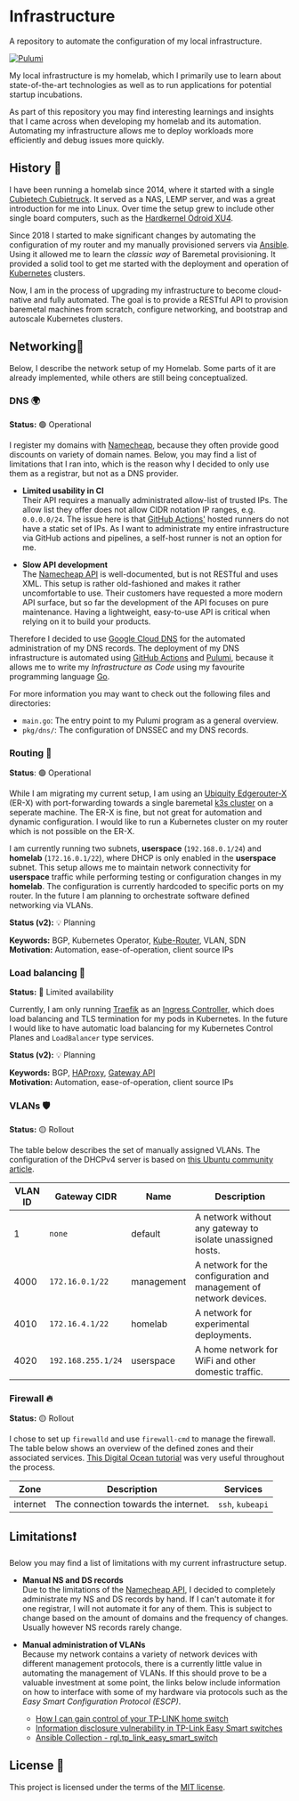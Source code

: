 # Infrastructure

A repository to automate the configuration of my local infrastructure.

[![Pulumi](https://github.com/nicklasfrahm/infrastructure/actions/workflows/pulumi.yml/badge.svg)](https://github.com/nicklasfrahm/infrastructure/actions/workflows/pulumi.yml)

My local infrastructure is my homelab, which I primarily use to learn about state-of-the-art technologies as well as to run applications for potential startup incubations.

As part of this repository you may find interesting learnings and insights that I came across when developing my homelab and its automation. Automating my infrastructure allows me to deploy workloads more efficiently and debug issues more quickly.

## History 📜

I have been running a homelab since 2014, where it started with a single [Cubietech Cubietruck][website-cubietruck]. It served as a NAS, LEMP server, and was a great introduction for me into Linux. Over time the setup grew to include other single board computers, such as the [Hardkernel Odroid XU4][website-odroidxu4].

Since 2018 I started to make significant changes by automating the configuration of my router and my manually provisioned servers via [Ansible][website-ansible]. Using it allowed me to learn the _classic way_ of Baremetal provisioning. It provided a solid tool to get me started with the deployment and operation of [Kubernetes][website-kubernetes] clusters.

Now, I am in the process of upgrading my infrastructure to become cloud-native and fully automated. The goal is to provide a RESTful API to provision baremetal machines from scratch, configure networking, and bootstrap and autoscale Kubernetes clusters.

## Networking🔌

Below, I describe the network setup of my Homelab. Some parts of it are already implemented, while others are still being conceptualized.

### DNS 🌍

**Status:** 🟢 Operational

I register my domains with [Namecheap][website-namecheap], because they often provide good discounts on variety of domain names. Below, you may find a list of limitations that I ran into, which is the reason why I decided to only use them as a registrar, but not as a DNS provider.

- **Limited usability in CI**  
  Their API requires a manually administrated allow-list of trusted IPs. The allow list they offer does not allow CIDR notation IP ranges, e.g. `0.0.0.0/24`. The issue here is that [GitHub Actions'][website-github-actions] hosted runners do not have a static set of IPs. As I want to administrate my entire infrastructure via GitHub actions and pipelines, a self-host runner is not an option for me.

- **Slow API development**  
  The [Namecheap API][website-namecheap-api] is well-documented, but is not RESTful and uses XML. This setup is rather old-fashioned and makes it rather uncomfortable to use. Their customers have requested a more modern API surface, but so far the development of the API focuses on pure maintenance. Having a lightweight, easy-to-use API is critical when relying on it to build your products.

Therefore I decided to use [Google Cloud DNS][website-gcp-dns] for the automated administration of my DNS records. The deployment of my DNS infrastructure is automated using [GitHub Actions][website-github-actions] and [Pulumi][website-pulumi], because it allows me to write my _Infrastructure as Code_ using my favourite programming language [Go][website-go].

For more information you may want to check out the following files and directories:

- `main.go`: The entry point to my Pulumi program as a general overview.
- `pkg/dns/`: The configuration of DNSSEC and my DNS records.

### Routing 🔀

**Status**: 🟢 Operational

While I am migrating my current setup, I am using an [Ubiquity Edgerouter-X][website-erx] (ER-X) with port-forwarding towards a single baremetal [k3s cluster][website-k3s] on a seperate machine. The ER-X is fine, but not great for automation and dynamic configuration. I would like to run a Kubernetes cluster on my router which is not possible on the ER-X.

I am currently running two subnets, **userspace** (`192.168.0.1/24`) and **homelab** (`172.16.0.1/22`), where DHCP is only enabled in the **userspace** subnet. This setup allows me to maintain network connectivity for **userspace** traffic while performing testing or configuration changes in my **homelab**. The configuration is currently hardcoded to specific ports on my router. In the future I am planning to orchestrate software defined networking via VLANs.

**Status (v2):** 💡 Planning

**Keywords:** BGP, Kubernetes Operator, [Kube-Router][website-kube-router], VLAN, SDN  
**Motivation:** Automation, ease-of-operation, client source IPs

### Load balancing 🔁

**Status:** 🔵 Limited availability

Currently, I am only running [Traefik][website-traefik] as an [Ingress Controller][docs-ingress], which does load balancing and TLS termination for my pods in Kubernetes. In the future I would like to have automatic load balancing for my Kubernetes Control Planes and `LoadBalancer` type services.

**Status (v2):** 💡 Planning

**Keywords:** BGP, [HAProxy][website-haproxy], [Gateway API][website-gateway-api]  
**Motivation:** Automation, ease-of-operation, client source IPs

### VLANs 🛡️

**Status:** 🟡 Rollout

The table below describes the set of manually assigned VLANs. The configuration of the DHCPv4 server is based on [this Ubuntu community article][article-ubuntu-dhcp].

| VLAN ID | Gateway CIDR       | Name       | Description                                                        |
| ------- | ------------------ | ---------- | ------------------------------------------------------------------ |
| 1       | `none`             | default    | A network without any gateway to isolate unassigned hosts.         |
| 4000    | `172.16.0.1/22`    | management | A network for the configuration and management of network devices. |
| 4010    | `172.16.4.1/22`    | homelab    | A network for experimental deployments.                            |
| 4020    | `192.168.255.1/24` | userspace  | A home network for WiFi and other domestic traffic.                |

### Firewall 🔥

**Status:** 🟡 Rollout

I chose to set up `firewalld` and use `firewall-cmd` to manage the firewall. The table below shows an overview of the defined zones and their associated services. [This Digital Ocean tutorial][tutorial-firewall-cmd] was very useful throughout the process.

| Zone     | Description                          | Services         |
| -------- | ------------------------------------ | ---------------- |
| internet | The connection towards the internet. | `ssh`, `kubeapi` |

## Limitations❗

Below you may find a list of limitations with my current infrastructure setup.

- **Manual NS and DS records**  
  Due to the limitations of the [Namecheap API][website-namecheap-api], I decided to completely administrate my NS and DS records by hand. If I can't automate it for one registrar, I will not automate it for any of them. This is subject to change based on the amount of domains and the frequency of changes. Usually however NS records rarely change.

- **Manual administration of VLANs**  
  Because my network contains a variety of network devices with different management protocols, there is a currently little value in automating the management of VLANs. If this should prove to be a valuable investment at some point, the links below include information on how to interface with some of my hardware via protocols such as the _Easy Smart Configuration Protocol (ESCP)_.
  - [How I can gain control of your TP-LINK home switch](https://www.pentestpartners.com/security-blog/how-i-can-gain-control-of-your-tp-link-home-switch/)
  - [Information disclosure vulnerability in TP-Link Easy Smart switches](https://www.chrisdcmoore.co.uk/post/tplink-easy-smart-switch-vulnerabilities/)
  - [Ansible Collection - rgl.tp_link_easy_smart_switch](https://github.com/rgl/ansible-collection-tp-link-easy-smart-switch)

## License 📄

This project is licensed under the terms of the [MIT license][file-license].

[website-cubietruck]: https://linux-sunxi.org/Cubietech_Cubietruck
[website-namecheap]: https://namecheap.com
[website-namecheap-api]: https://www.namecheap.com/support/api/intro/
[website-github-actions]: https://github.com/features/actions
[website-gcp-dns]: https://cloud.google.com/dns
[website-pulumi]: https://www.pulumi.com/
[website-go]: https://golang.org
[website-odroidxu4]: https://wiki.odroid.com/odroid-xu4/odroid-xu4
[website-ansible]: https://www.ansible.com/
[website-kubernetes]: https://kubernetes.io/
[website-erx]: https://www.ui.com/edgemax/edgerouter-x/
[website-k3s]: https://k3s.io
[docs-ingress]: https://kubernetes.io/docs/concepts/services-networking/ingress/
[website-traefik]: https://traefik.io/traefik/
[website-kube-router]: https://www.kube-router.io/
[website-haproxy]: http://www.haproxy.org/
[website-gateway-api]: https://gateway-api.sigs.k8s.io/
[file-license]: ./LICENSE.md
[tutorial-firewall-cmd]: https://www.digitalocean.com/community/tutorials/how-to-set-up-a-firewall-using-firewalld-on-centos-8
[article-ubuntu-dhcp]: https://help.ubuntu.com/community/isc-dhcp-server
